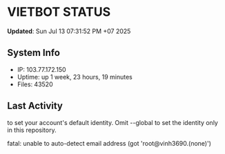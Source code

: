 # VIETBOT STATUS
**Updated**: Sun Jul 13 07:31:52 PM +07 2025

## System Info
- IP: 103.77.172.150
- Uptime: up 1 week, 23 hours, 19 minutes
- Files: 43520

## Last Activity

to set your account's default identity.
Omit --global to set the identity only in this repository.

fatal: unable to auto-detect email address (got 'root@vinh3690.(none)')
